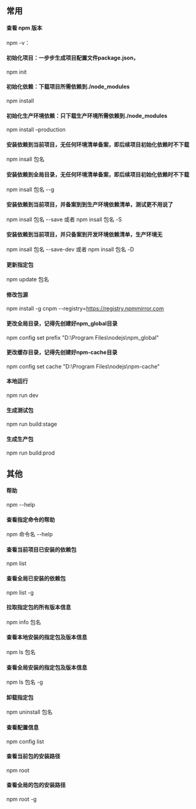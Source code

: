 ## 常用

#### 查看 npm 版本
npm -v：

#### 初始化项目：一步步生成项目配置文件package.json，
npm init

#### 初始化依赖：下载项目所需依赖到./node_modules
npm install

#### 初始化生产环境依赖：只下载生产环境所需依赖到./node_modules
npm install –production

#### 安装依赖到当前项目，无任何环境清单备案，即后续项目初始化依赖时不下载
npm insall 包名

#### 安装依赖到全局目录，无任何环境清单备案，即后续项目初始化依赖时不下载
npm insall 包名 --g

#### 安装依赖到当前项目，并备案到到生产环境依赖清单，测试更不用说了
npm insall 包名 --save 或者 npm insall 包名 -S

#### 安装依赖到当前项目，并只备案到开发环境依赖清单，生产环境无
npm insall 包名 --save-dev 或者 npm insall 包名 -D


#### 更新指定包
npm update 包名

#### 修改包源
npm install -g cnpm --registry=https://registry.npmmirror.com

#### 更改全局目录，记得先创建好npm_global目录
npm config set prefix "D:\Program Files\nodejs\npm_global"

#### 更改缓存目录，记得先创建好npm-cache目录
npm config set cache "D:\Program Files\nodejs\npm-cache"

#### 本地运行
npm run dev

#### 生成测试包
npm run build:stage

#### 生成生产包
npm run build:prod





## 其他

#### 帮助
npm --help

#### 查看指定命令的帮助
npm 命令名 --help

#### 查看当前项目已安装的依赖包
npm list

#### 查看全局已安装的依赖包
npm list -g

#### 拉取指定包的所有版本信息
npm info 包名

#### 查看本地安装的指定包及版本信息
npm ls 包名 

#### 查看全局安装的指定包及版本信息
npm ls 包名 -g

#### 卸载指定包
npm uninstall 包名

#### 查看配置信息
npm config list

#### 查看当前包的安装路径
npm root 

#### 查看全局的包的安装路径
npm root -g
